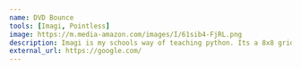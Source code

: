 ```yaml
---
name: DVD Bounce
tools: [Imagi, Pointless]
image: https://m.media-amazon.com/images/I/61sib4-FjRL.png
description: Imagi is my schools way of teaching python. Its a 8x8 grid where you can code images. In this project I used sensing to create realistic physics for a DVD bounce logo. Really weird and pointless lmfao.
external_url: https://google.com/
---
```

